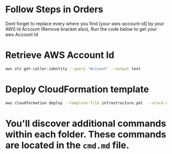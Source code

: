 # Follow Steps in Orders 
<p> Dont forget to replace every where you find [your-aws-account-id] by your AWS Id Account (Remove bracket also), Run the code below to get your aws Account Id </p>

# Retrieve AWS Account Id
```bash
aws sts get-caller-identity --query "Account" --output text
```

# Deploy CloudFormation template
```bash
aws cloudformation deploy --template-file infrastructure.yml  --stack-name infrastructure
```

# You'll discover additional commands within each folder. These commands are located in the ```cmd.md``` file.
